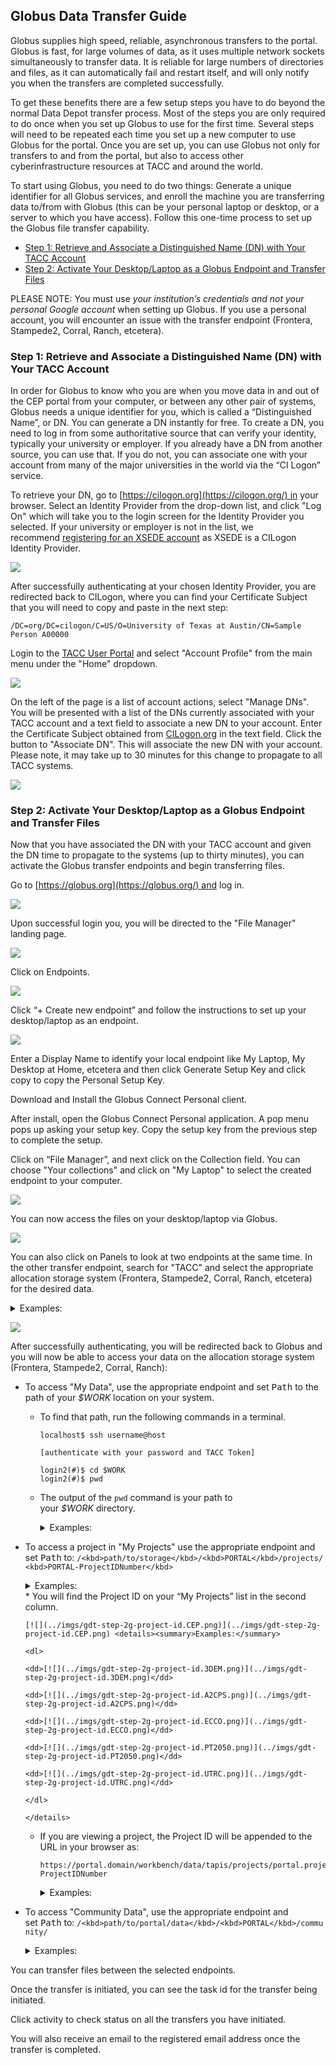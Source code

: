 ## Globus Data Transfer Guide

Globus supplies high speed, reliable, asynchronous transfers to the portal. Globus is fast, for large volumes of data, as it uses multiple network sockets simultaneously to transfer data. It is reliable for large numbers of directories and files, as it can automatically fail and restart itself, and will only notify you when the transfers are completed successfully.

To get these benefits there are a few setup steps you have to do beyond the normal Data Depot transfer process. Most of the steps you are only required to do once when you set up Globus to use for the first time. Several steps will need to be repeated each time you set up a new computer to use Globus for the portal. Once you are set up, you can use Globus not only for transfers to and from the portal, but also to access other cyberinfrastructure resources at TACC and around the world.

To start using Globus, you need to do two things: Generate a unique identifier for all Globus services, and enroll the machine you are transferring data to/from with Globus (this can be your personal laptop or desktop, or a server to which you have access). Follow this one-time process to set up the Globus file transfer capability.

*   [Step 1: Retrieve and Associate a Distinguished Name (DN) with Your TACC Account](https://dev.cep.tacc.utexas.edu/guides/globus-data-transfer-guide/#step-1-distinguished-name)
*   [Step 2: Activate Your Desktop/Laptop as a Globus Endpoint and Transfer Files](https://dev.cep.tacc.utexas.edu/guides/globus-data-transfer-guide/#step-2-globus-endpoint)

PLEASE NOTE: You must use _your institution’s credentials and not your personal Google account_ when setting up Globus. If you use a personal account, you will encounter an issue with the transfer endpoint (Frontera, Stampede2, Corral, Ranch, etcetera).

### Step 1: Retrieve and Associate a Distinguished Name (DN) with Your TACC Account

In order for Globus to know who you are when you move data in and out of the CEP portal from your computer, or between any other pair of systems, Globus needs a unique identifier for you, which is called a “Distinguished Name”, or DN. You can generate a DN instantly for free. To create a DN, you need to log in from some authoritative source that can verify your identity, typically your university or employer. If you already have a DN from another source, you can use that. If you do not, you can associate one with your account from many of the major universities in the world via the “CI Logon” service.

To retrieve your DN, go to [https://cilogon.org](https://cilogon.org/) in your browser. Select an Identity Provider from the drop-down list, and click "Log On" which will take you to the login screen for the Identity Provider you selected. If your university or employer is not in the list, we recommend [registering for an XSEDE account](https://portal.xsede.org/#/guest) as XSEDE is a CILogon Identity Provider.

[![](../imgs/gdt-step-1a-get-dn.png)](../imgs/gdt-step-1a-get-dn.png)

After successfully authenticating at your chosen Identity Provider, you are redirected back to CILogon, where you can find your Certificate Subject that you will need to copy and paste in the next step:

    /DC=org/DC=cilogon/C=US/O=University of Texas at Austin/CN=Sample Person A00000

Login to the [TACC User Portal](https://portal.tacc.utexas.edu/) and select "Account Profile" from the main menu under the "Home" dropdown.

[![](../imgs/gdt-step-1b-tacc-profile.png)](../imgs/gdt-step-1b-tacc-profile.png)

On the left of the page is a list of account actions, select "Manage DNs". You will be presented with a list of the DNs currently associated with your TACC account and a text field to associate a new DN to your account. Enter the Certificate Subject obtained from [CILogon.org](http://cilogon.org/) in the text field. Click the button to "Associate DN". This will associate the new DN with your account. Please note, it may take up to 30 minutes for this change to propagate to all TACC systems.

[![](../imgs/gdt-step-1c-asociate-dn.png)](../imgs/gdt-step-1c-asociate-dn.png)

### Step 2: Activate Your Desktop/Laptop as a Globus Endpoint and Transfer Files

Now that you have associated the DN with your TACC account and given the DN time to propagate to the systems (up to thirty minutes), you can activate the Globus transfer endpoints and begin transferring files.

Go to [https://globus.org](https://globus.org/) and log in.

[![](../imgs/gdt-step-2a-login.png)](../imgs/gdt-step-2a-login.png)

Upon successful login you, you will be directed to the "File Manager" landing page.

[![](../imgs/gdt-step-2b-file-manager.png)](../imgs/gdt-step-2b-file-manager.png)

Click on Endpoints.

[![](../imgs/gdt-step-2c-endpoints.png)](../imgs/gdt-step-2c-endpoints.png)

Click “+ Create new endpoint” and follow the instructions to set up your desktop/laptop as an endpoint.

[![](../imgs/gdt-step-2d-access-computer.png)](../imgs/gdt-step-2d-access-computer.png)

Enter a Display Name to identify your local endpoint like My Laptop, My Desktop at Home, etcetera and then click Generate Setup Key and click copy to copy the Personal Setup Key.

Download and Install the Globus Connect Personal client.

After install, open the Globus Connect Personal application. A pop menu pops up asking your setup key. Copy the setup key from the previous step to complete the setup.

Click on “File Manager”, and next click on the Collection field. You can choose "Your collections" and click on "My Laptop" to select the created endpoint to your computer.

[![](../imgs/gdt-step-2d-create-endpoint.png)](../imgs/gdt-step-2d-create-endpoint.png)

You can now access the files on your desktop/laptop via Globus.

[![](../imgs/gdt-step-2e-your-collections.png)](../imgs/gdt-step-2e-your-collections.png)

You can also click on Panels to look at two endpoints at the same time. In the other transfer endpoint, search for "TACC" and select the appropriate allocation storage system (Frontera, Stampede2, Corral, Ranch, etcetera) for the desired data.

<details><summary>Examples:</summary></details>

[![](../imgs/gdt-step-2f-select-system.png)](../imgs/gdt-step-2f-select-system.png)

After successfully authenticating, you will be redirected back to Globus and you will now be able to access your data on the allocation storage system (Frontera, Stampede2, Corral, Ranch):

*   To access "My Data", use the appropriate endpoint and set <samp>Path</samp> to the path of your <var>$WORK</var> location on your system.

    *   To find that path, run the following commands in a terminal.

            localhost$ ssh username@host

            [authenticate with your password and TACC Token]

            login2(#)$ cd $WORK
            login2(#)$ pwd

    *   The output of the `pwd` command is your path to your <var>$WORK</var> directory.<details><summary>Examples:</summary></details>
*   To access a project in "My Projects" use the appropriate endpoint and set <samp>Path</samp> to: `/<kbd>path/to/storage</kbd>/<kbd>PORTAL</kbd>/projects/<kbd>PORTAL-ProjectIDNumber</kbd>`

    <details><summary>Examples:</summary></details>
    *   You will find the Project ID on your “My Projects” list in the second column.

        [![](../imgs/gdt-step-2g-project-id.CEP.png)](../imgs/gdt-step-2g-project-id.CEP.png) <details><summary>Examples:</summary>

        <dl>

        <dd>[![](../imgs/gdt-step-2g-project-id.3DEM.png)](../imgs/gdt-step-2g-project-id.3DEM.png)</dd>

        <dd>[![](../imgs/gdt-step-2g-project-id.A2CPS.png)](../imgs/gdt-step-2g-project-id.A2CPS.png)</dd>

        <dd>[![](../imgs/gdt-step-2g-project-id.ECCO.png)](../imgs/gdt-step-2g-project-id.ECCO.png)</dd>

        <dd>[![](../imgs/gdt-step-2g-project-id.PT2050.png)](../imgs/gdt-step-2g-project-id.PT2050.png)</dd>

        <dd>[![](../imgs/gdt-step-2g-project-id.UTRC.png)](../imgs/gdt-step-2g-project-id.UTRC.png)</dd>

        </dl>

        </details>
    *   If you are viewing a project, the Project ID will be appended to the URL in your browser as:

            https://portal.domain/workbench/data/tapis/projects/portal.project.PORTAL-ProjectIDNumber

        <details><summary>Examples:</summary></details>
*   To access "Community Data", use the appropriate endpoint and set <samp>Path</samp> to: `/<kbd>path/to/portal/data</kbd>/<kbd>PORTAL</kbd>/community/` <details><summary>Examples:</summary></details>

You can transfer files between the selected endpoints.

Once the transfer is initiated, you can see the task id for the transfer being initiated.

Click activity to check status on all the transfers you have initiated.

You will also receive an email to the registered email address once the transfer is completed.